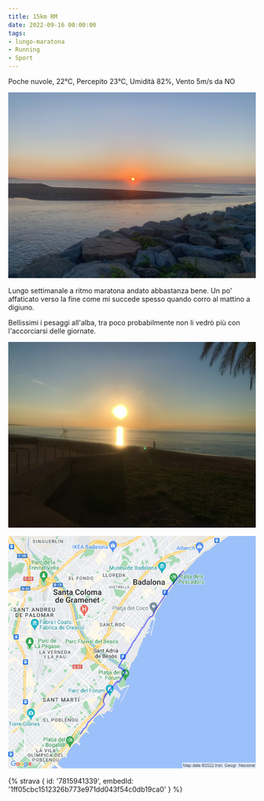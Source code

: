 ```yaml
---
title: 15km RM
date: 2022-09-16 00:00:00
tags:
- lungo-maratona
- Running
- Sport
---
```


Poche nuvole, 22°C, Percepito 23°C, Umidità 82%, Vento 5m/s da NO

![](images/IMG_0299-Large.jpeg)

Lungo settimanale a ritmo maratona andato abbastanza bene. Un po' affaticato verso la fine come mi succede spesso quando corro al mattino a digiuno.

Bellissimi i pesaggi all'alba, tra poco probabilmente non li vedrò più con l'accorciarsi delle giornate.

![](images/IMG_0302-Large.jpeg)

![](images/20220916-activity-map.png)

{% strava { id: '7815941339', embedId: '1ff05cbc1512326b773e971dd043f54c0db19ca0' } %}
